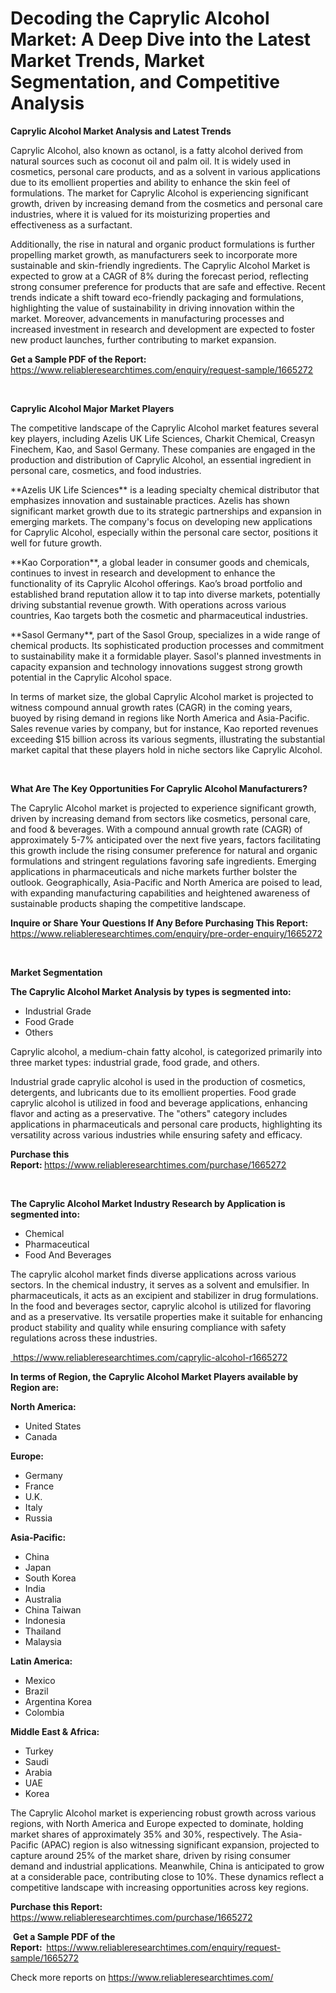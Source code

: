 <p><h1>Decoding the Caprylic Alcohol Market: A Deep Dive into the Latest Market Trends, Market Segmentation, and Competitive Analysis</h1></p><p><strong>Caprylic Alcohol Market Analysis and Latest Trends</strong></p>
<p><p>Caprylic Alcohol, also known as octanol, is a fatty alcohol derived from natural sources such as coconut oil and palm oil. It is widely used in cosmetics, personal care products, and as a solvent in various applications due to its emollient properties and ability to enhance the skin feel of formulations. The market for Caprylic Alcohol is experiencing significant growth, driven by increasing demand from the cosmetics and personal care industries, where it is valued for its moisturizing properties and effectiveness as a surfactant.</p><p>Additionally, the rise in natural and organic product formulations is further propelling market growth, as manufacturers seek to incorporate more sustainable and skin-friendly ingredients. The Caprylic Alcohol Market is expected to grow at a CAGR of 8% during the forecast period, reflecting strong consumer preference for products that are safe and effective. Recent trends indicate a shift toward eco-friendly packaging and formulations, highlighting the value of sustainability in driving innovation within the market. Moreover, advancements in manufacturing processes and increased investment in research and development are expected to foster new product launches, further contributing to market expansion.</p></p>
<p><strong>Get a Sample PDF of the Report:&nbsp;</strong> <a href="https://www.reliableresearchtimes.com/enquiry/request-sample/1665272?utm_campaign=2779&utm_medium=2&utm_source=Github&utm_content=ia&utm_term=31032025&utm_id=caprylic-alcohol">https://www.reliableresearchtimes.com/enquiry/request-sample/1665272</a></p>
<p>&nbsp;</p>
<p><strong>Caprylic Alcohol Major Market Players</strong></p>
<p><p>The competitive landscape of the Caprylic Alcohol market features several key players, including Azelis UK Life Sciences, Charkit Chemical, Creasyn Finechem, Kao, and Sasol Germany. These companies are engaged in the production and distribution of Caprylic Alcohol, an essential ingredient in personal care, cosmetics, and food industries.</p><p>**Azelis UK Life Sciences** is a leading specialty chemical distributor that emphasizes innovation and sustainable practices. Azelis has shown significant market growth due to its strategic partnerships and expansion in emerging markets. The company's focus on developing new applications for Caprylic Alcohol, especially within the personal care sector, positions it well for future growth.</p><p>**Kao Corporation**, a global leader in consumer goods and chemicals, continues to invest in research and development to enhance the functionality of its Caprylic Alcohol offerings. Kao’s broad portfolio and established brand reputation allow it to tap into diverse markets, potentially driving substantial revenue growth. With operations across various countries, Kao targets both the cosmetic and pharmaceutical industries.</p><p>**Sasol Germany**, part of the Sasol Group, specializes in a wide range of chemical products. Its sophisticated production processes and commitment to sustainability make it a formidable player. Sasol's planned investments in capacity expansion and technology innovations suggest strong growth potential in the Caprylic Alcohol space.</p><p>In terms of market size, the global Caprylic Alcohol market is projected to witness compound annual growth rates (CAGR) in the coming years, buoyed by rising demand in regions like North America and Asia-Pacific. Sales revenue varies by company, but for instance, Kao reported revenues exceeding $15 billion across its various segments, illustrating the substantial market capital that these players hold in niche sectors like Caprylic Alcohol.</p></p>
<p>&nbsp;</p>
<p><strong>What Are The Key Opportunities For Caprylic Alcohol Manufacturers?</strong></p>
<p><p>The Caprylic Alcohol market is projected to experience significant growth, driven by increasing demand from sectors like cosmetics, personal care, and food & beverages. With a compound annual growth rate (CAGR) of approximately 5-7% anticipated over the next five years, factors facilitating this growth include the rising consumer preference for natural and organic formulations and stringent regulations favoring safe ingredients. Emerging applications in pharmaceuticals and niche markets further bolster the outlook. Geographically, Asia-Pacific and North America are poised to lead, with expanding manufacturing capabilities and heightened awareness of sustainable products shaping the competitive landscape.</p></p>
<p><strong>Inquire or Share Your Questions If Any Before Purchasing This Report:</strong> <a href="https://www.reliableresearchtimes.com/enquiry/pre-order-enquiry/1665272?utm_campaign=2779&utm_medium=2&utm_source=Github&utm_content=ia&utm_term=31032025&utm_id=caprylic-alcohol">https://www.reliableresearchtimes.com/enquiry/pre-order-enquiry/1665272</a></p>
<p>&nbsp;</p>
<p><strong>Market Segmentation</strong></p>
<p><strong>The Caprylic Alcohol Market Analysis by types is segmented into:</strong></p>
<p><ul><li>Industrial Grade</li><li>Food Grade</li><li>Others</li></ul></p>
<p><p>Caprylic alcohol, a medium-chain fatty alcohol, is categorized primarily into three market types: industrial grade, food grade, and others. </p><p>Industrial grade caprylic alcohol is used in the production of cosmetics, detergents, and lubricants due to its emollient properties. Food grade caprylic alcohol is utilized in food and beverage applications, enhancing flavor and acting as a preservative. The "others" category includes applications in pharmaceuticals and personal care products, highlighting its versatility across various industries while ensuring safety and efficacy.</p></p>
<p><strong>Purchase this Report:&nbsp;</strong><a href="https://www.reliableresearchtimes.com/purchase/1665272?utm_campaign=2779&utm_medium=2&utm_source=Github&utm_content=ia&utm_term=31032025&utm_id=caprylic-alcohol">https://www.reliableresearchtimes.com/purchase/1665272</a></p>
<p>&nbsp;</p>
<p><strong>The Caprylic Alcohol Market Industry Research by Application is segmented into:</strong></p>
<p><ul><li>Chemical</li><li>Pharmaceutical</li><li>Food And Beverages</li></ul></p>
<p><p>The caprylic alcohol market finds diverse applications across various sectors. In the chemical industry, it serves as a solvent and emulsifier. In pharmaceuticals, it acts as an excipient and stabilizer in drug formulations. In the food and beverages sector, caprylic alcohol is utilized for flavoring and as a preservative. Its versatile properties make it suitable for enhancing product stability and quality while ensuring compliance with safety regulations across these industries.</p></p>
<p><a href="https://www.reliableresearchtimes.com/caprylic-alcohol-r1665272?utm_campaign=2779&utm_medium=2&utm_source=Github&utm_content=ia&utm_term=31032025&utm_id=caprylic-alcohol">&nbsp;https://www.reliableresearchtimes.com/caprylic-alcohol-r1665272</a></p>
<p><strong>In terms of Region, the Caprylic Alcohol Market Players available by Region are:</strong></p>
<p>
    <p> <strong> North America: </strong>
        <ul>
            <li>United States</li>
            <li>Canada</li>
        </ul>
        </p> 
    <p> <strong> Europe: </strong>
        <ul>
            <li>Germany</li>
            <li>France</li>
            <li>U.K.</li>
            <li>Italy</li>
            <li>Russia</li>
        </ul>
        </p> 
    <p> <strong> Asia-Pacific: </strong>
        <ul>
            <li>China</li>
            <li>Japan</li>
            <li>South Korea</li>
            <li>India</li>
            <li>Australia</li>
            <li>China Taiwan</li>
            <li>Indonesia</li>
            <li>Thailand</li>
            <li>Malaysia</li>
        </ul>
        </p> 
    <p> <strong> Latin America: </strong>
        <ul>
            <li>Mexico</li>
            <li>Brazil</li>
            <li>Argentina Korea</li>
            <li>Colombia</li>
        </ul>
        </p> 
    <p> <strong> Middle East & Africa: </strong>
        <ul>
            <li>Turkey</li>
            <li>Saudi</li>
            <li>Arabia</li>
            <li>UAE</li>
            <li>Korea</li>
        </ul>
    </p>
    </p>
<p><p>The Caprylic Alcohol market is experiencing robust growth across various regions, with North America and Europe expected to dominate, holding market shares of approximately 35% and 30%, respectively. The Asia-Pacific (APAC) region is also witnessing significant expansion, projected to capture around 25% of the market share, driven by rising consumer demand and industrial applications. Meanwhile, China is anticipated to grow at a considerable pace, contributing close to 10%. These dynamics reflect a competitive landscape with increasing opportunities across key regions.</p></p>
<p><strong>Purchase this Report: </strong><a href="https://www.reliableresearchtimes.com/purchase/1665272?utm_campaign=2779&utm_medium=2&utm_source=Github&utm_content=ia&utm_term=31032025&utm_id=caprylic-alcohol">https://www.reliableresearchtimes.com/purchase/1665272</a></p>
<p>&nbsp;<strong>Get a Sample PDF of the Report:&nbsp;&nbsp;</strong><a href="https://www.reliableresearchtimes.com/enquiry/request-sample/1665272?utm_campaign=2779&utm_medium=2&utm_source=Github&utm_content=ia&utm_term=31032025&utm_id=caprylic-alcohol">https://www.reliableresearchtimes.com/enquiry/request-sample/1665272</a></p>
<p><strong></strong></p>
<p>Check more reports on <a href="https://www.reliableresearchtimes.com/?utm_campaign=2779&utm_medium=2&utm_source=Github&utm_content=ia&utm_term=31032025&utm_id=caprylic-alcohol">https://www.reliableresearchtimes.com/</a></p>